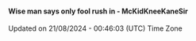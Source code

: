 #### Wise man says only fool rush in - McKidKneeKaneSir
Updated on 21/08/2024 - 00:46:03 (UTC) Time Zone
